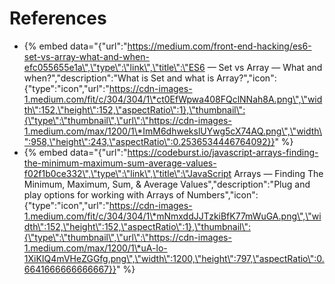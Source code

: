 # References

* {% embed data="{\"url\":\"https://medium.com/front-end-hacking/es6-set-vs-array-what-and-when-efc055655e1a\",\"type\":\"link\",\"title\":\"ES6 — Set vs Array — What and when?\",\"description\":\"What is Set and what is Array?\",\"icon\":{\"type\":\"icon\",\"url\":\"https://cdn-images-1.medium.com/fit/c/304/304/1\*ct0EfWpwa408FQclNNah8A.png\",\"width\":152,\"height\":152,\"aspectRatio\":1},\"thumbnail\":{\"type\":\"thumbnail\",\"url\":\"https://cdn-images-1.medium.com/max/1200/1\*ImM6dhwekslUYwg5cX74AQ.png\",\"width\":958,\"height\":243,\"aspectRatio\":0.2536534446764092}}" %}
* {% embed data="{\"url\":\"https://codeburst.io/javascript-arrays-finding-the-minimum-maximum-sum-average-values-f02f1b0ce332\",\"type\":\"link\",\"title\":\"JavaScript Arrays — Finding The Minimum, Maximum, Sum, & Average Values\",\"description\":\"Plug and play options for working with Arrays of Numbers\",\"icon\":{\"type\":\"icon\",\"url\":\"https://cdn-images-1.medium.com/fit/c/304/304/1\*mNmxddJJTzkiBfK77mWuGA.png\",\"width\":152,\"height\":152,\"aspectRatio\":1},\"thumbnail\":{\"type\":\"thumbnail\",\"url\":\"https://cdn-images-1.medium.com/max/1200/1\*uA-lo-1XiKIQ4mVHeZGGfg.png\",\"width\":1200,\"height\":797,\"aspectRatio\":0.6641666666666667}}" %}



